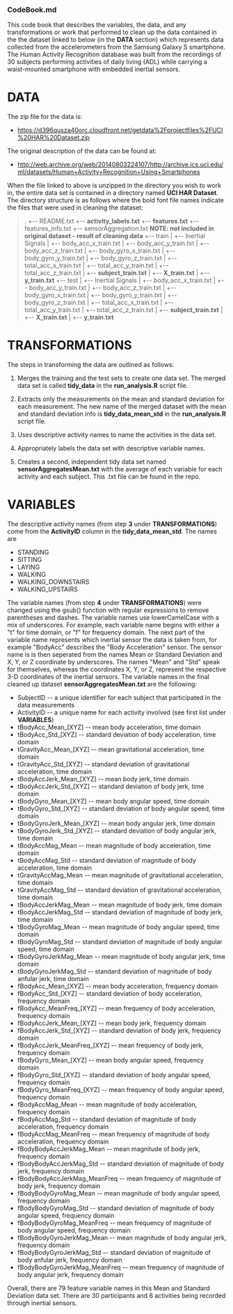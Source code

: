 ### CodeBook.md

This code book that describes the variables, the data, and any transformations or work that performed to clean up the data contained in the the dataset linked to below (in the **DATA** section) which represents data collected from the accelerometers from the Samsung Galaxy S smartphone.  The Human Activity Recognition database was built from the recordings of 30 subjects performing activities of daily living (ADL) while carrying a waist-mounted smartphone with embedded inertial sensors.

# DATA
The zip file for the data is:

* <https://d396qusza40orc.cloudfront.net/getdata%2Fprojectfiles%2FUCI%20HAR%20Dataset.zip>

The original description of the data can be found at:

* <http://web.archive.org/web/20140803224107/http://archive.ics.uci.edu/ml/datasets/Human+Activity+Recognition+Using+Smartphones>

When the file linked to above is unzipped in the directory you wish to work in, the entire data set is contained in a directory named **UCI HAR Dataset**.  The directory structure is as follows where the bold font file names indicate the files that were used in cleaning the dataset:

>.
>+-- README.txt
>+-- **activity_labels.txt**
>+-- **features.txt**
>+-- features_info.txt
>+-- sensorAggregation.txt 	**NOTE: not included in original dataset - result of cleaning data**
>+-- train
>|   +-- Inertial Signals
>|		+-- body_acc_x_train.txt
>|		+-- body_acc_y_train.txt
>|		+-- body_acc_z_train.txt
>|		+-- body_gyro_x_train.txt
>|		+-- body_gyro_y_train.txt
>|		+-- body_gyro_z_train.txt
>|		+-- total_acc_x_train.txt
>|		+-- total_acc_y_train.txt
>|		+-- total_acc_z_train.txt
>|   +-- **subject_train.txt**
>|	+-- **X_train.txt**
>|	+-- **y_train.txt**
>+-- test
>|   +-- Inertial Signals
>|		+-- body_acc_x_train.txt
>|		+-- body_acc_y_train.txt
>|		+-- body_acc_z_train.txt
>|		+-- body_gyro_x_train.txt
>|		+-- body_gyro_y_train.txt
>|		+-- body_gyro_z_train.txt
>|		+-- total_acc_x_train.txt
>|		+-- total_acc_y_train.txt
>|		+-- total_acc_z_train.txt
>|   +-- **subject_train.txt**
>|	+-- **X_train.txt**
>|	+-- **y_train.txt**


# TRANSFORMATIONS
The steps in transforming the data are outlined as follows:

1. Merges the training and the test sets to create one data set.  The merged data set is called **tidy_data** in the **run_analysis.R** script file.

2. Extracts only the measurements on the mean and standard deviation for each measurement. The new name of the merged dataset with the mean and standard deviation info is **tidy_data_mean_std** in the **run_analysis.R** script file.

3. Uses descriptive activity names to name the activities in the data set.

4. Appropriately labels the data set with descriptive variable names. 

5. Creates a second, independent tidy data set named **sensorAggregatesMean.txt** with the average of each variable for each activity and each subject.  This .txt file can be found in the repo.

# VARIABLES
The descriptive activity names (from step **3** under **TRANSFORMATIONS**) come from the **ActivityID** column in the **tidy_data_mean_std**.  The names are 

* STANDING
* SITTING
* LAYING 
* WALKING
* WALKING_DOWNSTAIRS
* WALKING_UPSTAIRS

The variable names (from step **4** under **TRANSFORMATIONS**) were changed using the gsub() function with regular expressions to remove parentheses and dashes.  The variable names use lowerCamelCase with a mix of underscores.  For example, each variable name begins with either a "t" for time domain, or "f" for frequency domain.  The next part of the variable name represents which inertial sensor the data is taken from, for example "BodyAcc" describes the "Body Acceleration" sensor.  The sensor name is is then seperated from the names Mean or Standard Deviation and X, Y, or Z coordinate by underscores.  The names "Mean" and "Std" speak for themselves, whereas the coordinates X, Y, or Z, represent the respective 3-D coordinates of the inertial sensors.  The variable names in the final cleaned up dataset **sensorAggregatesMean.txt** are the following:

* SubjectID		-- a unique identifier for each subject that participated in the data measurements
* ActivityID		-- a unique name for each activity involved (see first list under **VARIABLES**)
* tBodyAcc_Mean_[XYZ] 	-- mean body acceleration, time domain
* tBodyAcc_Std_[XYZ] 	-- standard deviation of body acceleration, time domain
* tGravityAcc_Mean_[XYZ] 	-- mean gravitational acceleration, time domain
* tGravityAcc_Std_[XYZ] 		-- standard deviation of gravitational acceleration, time domain
* tBodyAccJerk_Mean_[XYZ] 	-- mean body jerk, time domain
* tBodyAccJerk_Std_[XYZ] 	-- standard deviation of body jerk, time domain
* tBodyGyro_Mean_[XYZ] 		-- mean body angular speed, time domain
* tBodyGyro_Std_[XYZ] 		-- standard deviation of body angular speed, time domain
* tBodyGyroJerk_Mean_[XYZ] 		-- mean body angular jerk, time domain
* tBodyGyroJerk_Std_[XYZ] 		-- standard deviation of body angular jerk, time domain
* tBodyAccMag_Mean 		-- mean magnitude of body acceleration, time domain
* tBodyAccMag_Std 	-- standard deviation of magnitude of body acceleration, time domain
* tGravityAccMag_Mean 		-- mean magnitude of gravitational acceleration, time domain
* tGravityAccMag_Std 	-- standard deviation of gravitational acceleration, time domain
* tBodyAccJerkMag_Mean 		-- mean magnitude of body jerk, time domain
* tBodyAccJerkMag_Std 		-- standard deviation of magnitude of body jerk, time domain
* tBodyGyroMag_Mean 		-- mean magnitude of body angular speed, time domain
* tBodyGyroMag_Std 		-- standard deviation of magnitude of body angular speed, time domain
* tBodyGyroJerkMag_Mean 		-- mean magnitude of body angular jerk, time domain
* tBodyGyroJerkMag_Std 		-- standard deviation of magnitude of body anfular jerk, time domain
* fBodyAcc_Mean_[XYZ] 		-- mean body acceleration, frequency domain
* fBodyAcc_Std_[XYZ] 	-- standard deviation of body acceleration, frequency domain
* fBodyAcc_MeanFreq_[XYZ] 	-- mean frequency of body acceleration, frequency domain
* fBodyAccJerk_Mean_[XYZ] 	-- mean body jerk, frequency domain
* fBodyAccJerk_Std_[XYZ] 	-- standard deviation of body jerk, frequency domain
* fBodyAccJerk_MeanFreq_[XYZ] 	-- mean frequency of body jerk, frequency domain
* fBodyGyro_Mean_[XYZ] 		-- mean body angular speed, frequency domain
* fBodyGyro_Std_[XYZ] 		-- standard deviation of body angular speed, frequency domain
* fBodyGyro_MeanFreq_[XYZ] 		-- mean frequency of body angular speed, frequency domain
* fBodyAccMag_Mean 		-- mean magnitude of body acceleration, frequency domain
* fBodyAccMag_Std 		-- standard deviation of magnitude of body acceleration, frequency domain
* fBodyAccMag_MeanFreq 	-- mean frequency of magnitude of body acceleration, frequency domain
* fBodyBodyAccJerkMag_Mean 	-- mean magnitude of body jerk, frequency domain
* fBodyBodyAccJerkMag_Std 	-- standard deviation of magnitude of body jerk, frequency domain
* fBodyBodyAccJerkMag_MeanFreq 	-- mean frequency of magnitude of body jerk, frequency domain
* fBodyBodyGyroMag_Mean 		-- mean magnitude of body angular speed, frequency domain
* fBodyBodyGyroMag_Std 		-- standard deviation of magnitude of body angular speed, frequency domain
* fBodyBodyGyroMag_MeanFreq 		-- mean frequency of magnitude of body angular speed, frequency domain
* fBodyBodyGyroJerkMag_Mean 		-- mean magnitude of body angular jerk, frequency domain
* fBodyBodyGyroJerkMag_Std 		-- standard deviation of magnitude of body anfular jerk, frequency domain
* fBodyBodyGyroJerkMag_MeanFreq 		-- mean frequency of magnitude of body angular jerk, frequency domain

Overall, there are 79 feature variable names in this Mean and Standard Deviation data set.  There are 30 participants and 6 activities being recorded through inertial sensors.
